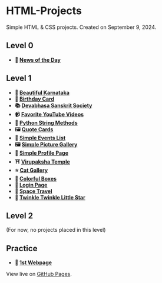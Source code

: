 # HTML-Projects

Simple HTML & CSS projects. Created on September 9, 2024.

## Level 0

- **📰 [News of the Day](https://k26rahul.github.io/HTML-Projects/Level-0/news-of-the-day)**

## Level 1

- **🌅 [Beautiful Karnataka](https://k26rahul.github.io/HTML-Projects/Level-1/beautiful-karnataka)**
- **🎂 [Birthday Card](https://k26rahul.github.io/HTML-Projects/Level-1/birthday-card)**
- **📚 [Devabhasa Sanskrit Society](https://k26rahul.github.io/HTML-Projects/Level-1/devabhasa-sanskrit-society)**
- **📹 [Favorite YouTube Videos](https://k26rahul.github.io/HTML-Projects/Level-1/favorite-youtube-videos)**
- **🐍 [Python String Methods](https://k26rahul.github.io/HTML-Projects/Level-1/python-string-methods)**
- **🖼️ [Quote Cards](https://k26rahul.github.io/HTML-Projects/Level-1/quote-cards)**
- **📅 [Simple Events List](https://k26rahul.github.io/HTML-Projects/Level-1/simple-events-list)**
- **🖼️ [Simple Picture Gallery](https://k26rahul.github.io/HTML-Projects/Level-1/simple-picture-gallery)**
- **👤 [Simple Profile Page](https://k26rahul.github.io/HTML-Projects/Level-1/simple-profile-page)**
- **⛩️ [Virupaksha Temple](https://k26rahul.github.io/HTML-Projects/Level-1/virupaksha-temple)**
- **⭐ [Cat Gallery](https://k26rahul.github.io/HTML-Projects/Level-1/cat-gallery)**
- **🎨 [Colorful Boxes](https://k26rahul.github.io/HTML-Projects/Level-1/colorful-boxes)**
- **🔐 [Login Page](https://k26rahul.github.io/HTML-Projects/Level-1/login-page)**
- **🚀 [Space Travel](https://k26rahul.github.io/HTML-Projects/Level-1/space-travel)**
- **🎵 [Twinkle Twinkle Little Star](https://k26rahul.github.io/HTML-Projects/Level-1/twinkle-twinkle-little-star)**

## Level 2

(For now, no projects placed in this level)

## Practice

- **📝 [1st Webpage](https://k26rahul.github.io/HTML-Projects/Practice/1st-webpage.html)**

View live on [GitHub Pages](https://k26rahul.github.io/HTML-Projects).
